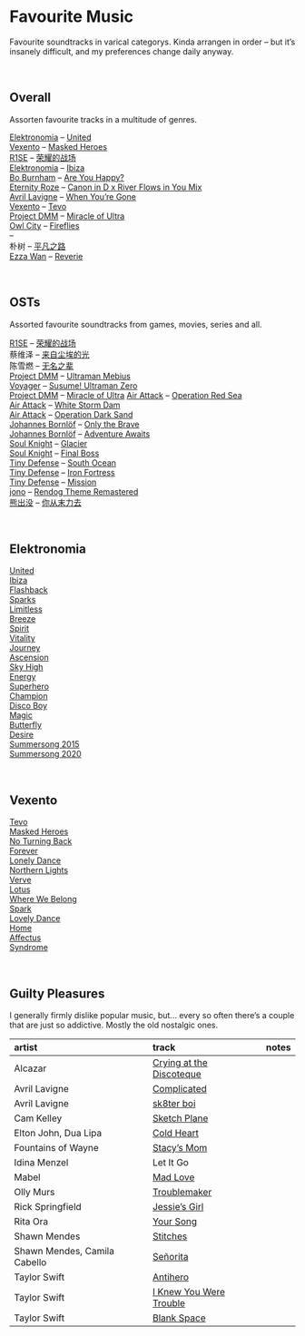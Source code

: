 # Favourite Music

Favourite soundtracks in varical categorys. Kinda arrangen in order – but it’s insanely difficult, and my preferences change daily anyway.


<br>


## Overall

Assorten favourite tracks in a multitude of genres.

[Elektronomia](https://youtube.com/c/Elektronomia) – [United](https://youtube.com/watch?v=EgXcda1SzxU)  
[Vexento](https://youtube.com/c/Vexento) – [Masked Heroes](https://youtube.com/watch?v=ZLhfr8mpzxU)  
[R1SE](https://youtube.com/c/R1SE%E5%8D%81%E4%B8%80%E6%80%92%E6%B1%89190608/videos) – [荣耀的战场](https://youtube.com/watch?v=DcROV8ZMgUg)  
[Elektronomia](https://youtube.com/c/Elektronomia) – [Ibiza](https://youtube.com/watch?v=ru4Ttt22cuQ)  
[Bo Burnham](https://youtube.com/user/boburnham) – [Are You Happy?]()  
[Eternity Roze](https://youtube.com/c/EternityRoze) – [Canon in D x River Flows in You Mix](https://youtube.com/watch?v=qyl9pdczYVE)  
[Avril Lavigne](https://youtube.com/user/AvrilLavigneVEVO) – [When You’re Gone](https://youtube.com/watch?v=0G3_kG5FFfQ)  
[Vexento](https://youtube.com/c/Vexento) – [Tevo](https://youtube.com/watch?v=cOoGIy4C5eY)  
[Project DMM]() – [Miracle of Ultra](https://youtube.com/watch?v=lTLsjRjn7PI)  
[Owl City](https://youtube.com/channel/UCyo4FFY5_6v_ZzPl-Fq6FZw) – [Fireflies](https://youtube.com/watch?v=psuRGfAaju4)  
[]() – []()  
朴树 – [平凡之路](https://youtube.com/watch?v=NjTT5_RSkw4)  
[Ezza Wan](https://youtube.com/channel/UCHmOtVQh5lYF1w1NapyHKqA) – [Reverie](https://youtube.com/watch?v=3ddoak9fuf0)  


<br>


## OSTs

Assorted favourite soundtracks from games, movies, series and all.

[R1SE](https://youtube.com/c/R1SE%E5%8D%81%E4%B8%80%E6%80%92%E6%B1%89190608) – [荣耀的战场](https://youtube.com/watch?v=DcROV8ZMgUg)  
蔡维泽 – [来自尘埃的光](https://youtube.com/watch?v=DCshWa_qm38)  
陈雪燃 – [无名之辈](https://youtube.com/watch?v=esYjbyBm8zw)  
[Project DMM]() – [Ultraman Mebius](https://youtube.com/watch?v=hjWAVkSfniw)  
[Voyager]() – [Susume! Ultraman Zero](https://youtube.com/watch?v=h_YYmNzydy8)  
[Project DMM]() – [Miracle of Ultra](https://youtube.com/watch?v=lTLsjRjn7PI)
[Air Attack](https://en.wikipedia.org/wiki/AirAttack) – [Operation Red Sea](https://youtube.com/watch?v=JsJPVD9EwW8)  
[Air Attack](https://en.wikipedia.org/wiki/AirAttack) – [White Storm Dam](https://youtube.com/watch?v=-fkGQTZavhA)  
[Air Attack](https://en.wikipedia.org/wiki/AirAttack) – [Operation Dark Sand](https://youtube.com/watch?v=Vv_qT9tJLCc)  
[Johannes Bornlöf](https://youtube.com/channel/UC6VyrG4Vob8MGrZo48LPN8g) – [Only the Brave](https://youtube.com/watch?v=PlB4thglBJ8)  
[Johannes Bornlöf](https://youtube.com/channel/UCbQEToYPqmOKSF0Ce4T6hZA) – [Adventure Awaits](https://youtube.com/watch?v=ubL0PpKmGYQ)  
[Soul Knight](https://soul-knight.fandom.com/wiki/Soul_Knight_Wiki) – [Glacier](https://youtube.com/watch?v=2cPcKYyF488)  
[Soul Knight](https://soul-knight.fandom.com/wiki/Soul_Knight_Wiki) – [Final Boss](https://youtube.com/watch?v=Akprs2KWiTc)  
[Tiny Defense](https://tinydefense.fandom.com/wiki/Tiny_Defense_Wiki) – [South Ocean](https://youtube.com/watch?v=PwlszybH85M)  
[Tiny Defense](https://tinydefense.fandom.com/wiki/Tiny_Defense_Wiki) – [Iron Fortress](https://youtube.com/watch?v=rSrWOOKbip4)  
[Tiny Defense](https://tinydefense.fandom.com/wiki/Tiny_Defense_Wiki) – [Mission](https://youtube.com/watch?v=XMFS6PH47xI)  
[jono](https://youtube.com/c/shmidi) – [Rendog Theme Remastered](https://youtube.com/watch?v=jJLs8MD6bjs)  
[熊出没](https://youtube.com/c/%E7%86%8A%E5%87%BA%E6%B2%A1BoonieBears) – [你从末力去](https://youtube.com/watch?v=KEZx9ZJKgLQ)  


<br>


## Elektronomia

[United](https://youtube.com/watch?v=EgXcda1SzxU)  
[Ibiza](https://youtube.com/watch?v=ru4Ttt22cuQ)  
[Flashback](https://youtube.com/watch?v=78iJt51vxGY)  
[Sparks](https://youtube.com/watch?v=7ecIZnRrDFE)  
[Limitless](https://youtube.com/watch?v=F-uQNfQKsA4)  
[Breeze](https://youtube.com/watch?v=Azx1A13RhGE)  
[Spirit](https://youtube.com/watch?v=7pvKxljnuvE)  
[Vitality](https://youtube.com/watch?v=ypMnYkTnxG4)  
[Journey](https://youtube.com/watch?v=l3zBFyZAAjc)  
[Ascension](https://youtube.com/watch?v=9cXtsWVTA20)  
[Sky High](https://youtube.com/watch?v=92f3RRkakO8)  
[Energy](https://youtube.com/watch?v=2wml6eoLQ0U)  
[Superhero](https://youtube.com/watch?v=7RQQMenFZOs)  
[Champion](https://youtube.com/watch?v=GLWTs6Oj7t4)  
[Disco Boy](https://youtube.com/watch?v=8_eDiZCVyR4)  
[Magic](https://youtube.com/watch?v=JZ6ZjI-oyLI)  
[Butterfly](https://youtube.com/watch?v=wnE_FJAqgQM)  
[Desire](https://youtube.com/watch?v=jTw0QmkJb5k)  
[Summersong 2015](https://youtube.com/watch?v=-Sjm24ZgmoI)  
[Summersong 2020](https://youtube.com/watch?v=8o_qXjkLCns)  


<br>


## Vexento

[Tevo](https://youtube.com/watch?v=cOoGIy4C5eY)  
[Masked Heroes](https://youtube.com/watch?v=ZLhfr8mpzxU)  
[No Turning Back](https://youtube.com/watch?v=BLar2xEJpfo)  
[Forever](https://youtube.com/watch?v=utShaFeGEfo)  
[Lonely Dance](https://youtube.com/watch?v=tvQvpIy9JnA)  
[Northern Lights](https://youtube.com/watch?v=GE6zXADYy3A)  
[Verve](https://youtube.com/watch?v=c6TTps_yYYk)  
[Lotus](https://youtube.com/watch?v=b7nlAsHoOxo)  
[Where We Belong](https://youtube.com/watch?v=FE2GQB37G1A)  
[Spark](https://youtube.com/watch?v=p3fh3HgVB6E)  
[Lovely Dance](https://youtube.com/watch?v=kbpzfrz3hXc)  
[Home](https://youtube.com/watch?v=ojiGKxIKrWw)  
[Affectus](https://youtube.com/watch?v=a5S-m1g8_sY)  
[Syndrome](https://youtube.com/watch?v=7-a8UOX9EA0)  


<br>


## Guilty Pleasures

I generally firmly dislike popular music, but... every so often there’s a couple that are just so addictive. Mostly the old nostalgic ones.

| artist | track | notes |
| :----- | :---- | :---- |
| Alcazar | [Crying at the Discoteque](https://youtube.com/watch?v=7CiOWcUVGJM) | |
| Avril Lavigne | [Complicated](https://youtube.com/watch?v=5NPBIwQyPWE) | |
| Avril Lavigne | [sk8ter boi](https://youtube.com/watch?v=TIy3n2b7V9k) | |
| Cam Kelley | [Sketch Plane](https://youtube.com/watch?v=Lndp_X-nar4) | |
| Elton John, Dua Lipa | [Cold Heart](https://youtube.com/watch?v=qod03PVTLqk) | |
| Fountains of Wayne | [Stacy’s Mom](https://youtube.com/watch?v=dZLfasMPOU4) | |
| Idina Menzel | Let It Go | | the instrumental, specifically :P
| Mabel | [Mad Love](https://youtube.com/watch?v=hY1tULEr4-4) | |
| Olly Murs | [Troublemaker](https://youtube.com/watch?v=4aQDOUbErNg) | |
| Rick Springfield | [Jessie’s Girl](https://youtube.com/watch?v=qYkbTyHXwbs) | |
| Rita Ora | [Your Song](https://youtube.com/watch?v=RsELrcVNzG0) | |
| Shawn Mendes | [Stitches](https://youtube.com/watch?v=VbfpW0pbvaU) | |
| Shawn Mendes, Camila Cabello | [Señorita](https://youtube.com/watch?v=Pkh8UtuejGw) | |
| Taylor Swift | [Antihero](https://youtube.com/watch?v=XqN2qFvY64U) | |
| Taylor Swift | [I Knew You Were Trouble](https://youtube.com/watch?v=vNoKguSdy4Y) | |
| Taylor Swift | [Blank Space](https://youtube.com/watch?v=e-ORhEE9VVg) | |
